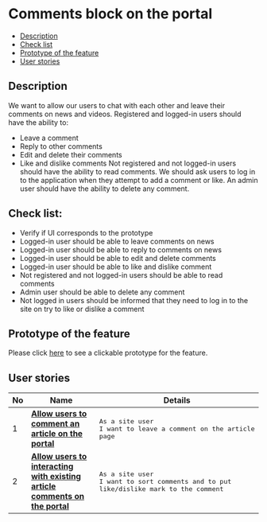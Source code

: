 # Comments block on the portal

- [Description](#description)
- [Check list](#check-list)
- [Prototype of the feature](#prototype-of-the-feature)
- [User stories](#user-stories)

## Description

We want to allow our users to chat with each other and leave their comments on news and videos. Registered and logged-in users should have the ability to:
  - Leave a comment
  - Reply to other comments
  - Edit and delete their comments
  - Like and dislike comments
Not registered and not logged-in users should have the ability to read comments. We should ask users to log in to the application when they attempt to add a comment or like.
An admin user should have the ability to delete any comment.

## Check list:

- Verify if UI corresponds to the prototype
- Logged-in user should be able to leave comments on news
- Logged-in user should be able to reply to comments on news
- Logged-in user should be able to edit and delete comments
- Logged-in user should be able to like and dislike comment
- Not registered and not logged-in users should be able to read comments
- Admin user should be able to delete any comment
- Not logged in users should be informed that they need to log in to the site on try to like or dislike a comment

## Prototype of the feature

  Please click [here](https://www.figma.com/file/hrAekXmuhUGxfBMzxjyRFz/Comments?node-id=4523%3A10122) to see a clickable prototype for the feature.

## User stories

No           |      Name     |   Details
------------ | ------------- | -------------
1 |[**Allow users to comment an article on the portal**](/products/sport_news_portal/web_application_features/comments/user_stories/comment_an_article)|<pre>As a site user <br>I want to leave a comment on the article page</pre>
2 |[**Allow users to interacting with existing article comments on the portal**](/products/sport_news_portal/web_application_features/comments/user_stories/interacting_with_existing_article_comments)|<pre>As a site user<br>I want to sort comments and to put like/dislike mark to the comment</pre>

